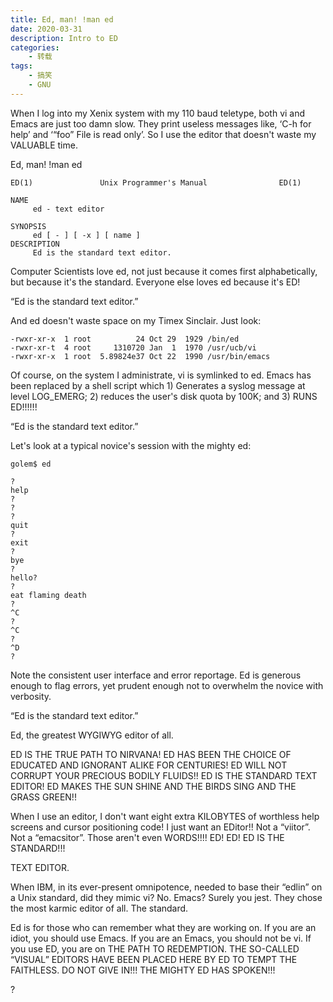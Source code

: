 ```yaml
---
title: Ed, man! !man ed
date: 2020-03-31
description: Intro to ED
categories:
    - 转载
tags:
    - 搞笑
    - GNU
---
```


When I log into my Xenix system with my 110 baud teletype, both vi and Emacs are just too damn slow. They print useless messages like, ‘C-h for help’ and ‘“foo” File is read only’. So I use the editor that doesn't waste my VALUABLE time.

Ed, man!  !man ed
```
ED(1)               Unix Programmer's Manual                ED(1)

NAME
     ed - text editor

SYNOPSIS
     ed [ - ] [ -x ] [ name ]
DESCRIPTION
     Ed is the standard text editor.
```
Computer Scientists love ed, not just because it comes first alphabetically, but because it's the standard. Everyone else loves ed because it's ED!

“Ed is the standard text editor.”

And ed doesn't waste space on my Timex Sinclair. Just look:
```
-rwxr-xr-x  1 root          24 Oct 29  1929 /bin/ed
-rwxr-xr-t  4 root     1310720 Jan  1  1970 /usr/ucb/vi
-rwxr-xr-x  1 root  5.89824e37 Oct 22  1990 /usr/bin/emacs
```
Of course, on the system I administrate, vi is symlinked to ed. Emacs has been replaced by a shell script which 1) Generates a syslog message at level LOG_EMERG; 2) reduces the user's disk quota by 100K; and 3) RUNS ED!!!!!!

“Ed is the standard text editor.”

Let's look at a typical novice's session with the mighty ed:
```
golem$ ed

?
help
?
?
?
quit
?
exit
?
bye
?
hello?
?
eat flaming death
?
^C
?
^C
?
^D
?
```
Note the consistent user interface and error reportage. Ed is generous enough to flag errors, yet prudent enough not to overwhelm the novice with verbosity.

“Ed is the standard text editor.”

Ed, the greatest WYGIWYG editor of all.

ED IS THE TRUE PATH TO NIRVANA! ED HAS BEEN THE CHOICE OF EDUCATED AND IGNORANT ALIKE FOR CENTURIES! ED WILL NOT CORRUPT YOUR PRECIOUS BODILY FLUIDS!! ED IS THE STANDARD TEXT EDITOR! ED MAKES THE SUN SHINE AND THE BIRDS SING AND THE GRASS GREEN!!

When I use an editor, I don't want eight extra KILOBYTES of worthless help screens and cursor positioning code! I just want an EDitor!! Not a “viitor”. Not a “emacsitor”. Those aren't even WORDS!!!! ED! ED! ED IS THE STANDARD!!!

TEXT EDITOR.

When IBM, in its ever-present omnipotence, needed to base their “edlin” on a Unix standard, did they mimic vi? No. Emacs? Surely you jest. They chose the most karmic editor of all. The standard.

Ed is for those who can remember what they are working on. If you are an idiot, you should use Emacs. If you are an Emacs, you should not be vi. If you use ED, you are on THE PATH TO REDEMPTION. THE SO-CALLED “VISUAL” EDITORS HAVE BEEN PLACED HERE BY ED TO TEMPT THE FAITHLESS. DO NOT GIVE IN!!! THE MIGHTY ED HAS SPOKEN!!!

?